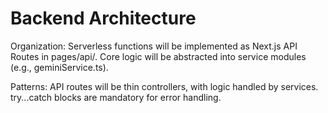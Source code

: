 # Backend Architecture

Organization: Serverless functions will be implemented as Next.js API Routes in pages/api/. Core logic will be abstracted into service modules (e.g., geminiService.ts).

Patterns: API routes will be thin controllers, with logic handled by services. try...catch blocks are mandatory for error handling.